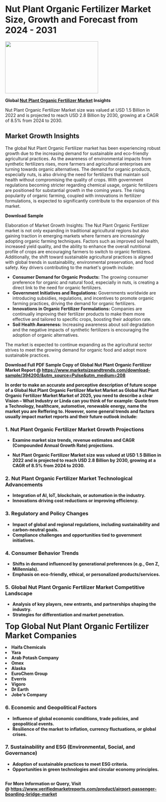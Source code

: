 <H1>Nut Plant Organic Fertilizer Market Size, Growth and Forecast from 2024 - 2031</H1><img class="aligncenter size-medium wp-image-584254" src="https://thirdeyenews.in/wp-content/uploads/2024/09/Global-Market-Research-300x168.jpeg" alt="" width="300" height="168" /><p><strong>Global&nbsp;<a href="https://www.marketsizeandtrends.com/download-sample/394200/&amp;utm_source=Pulse&amp;utm_medium=208">Nut Plant Organic Fertilizer Market</a> Insights</strong></p><p>Nut Plant Organic Fertilizer Market size was valued at USD 1.5 Billion in 2022 and is projected to reach USD 2.8 Billion by 2030, growing at a CAGR of 8.5% from 2024 to 2030.</p><p><h2>Market Growth Insights</h2> <p>The global Nut Plant Organic Fertilizer market has been experiencing robust growth due to the increasing demand for sustainable and eco-friendly agricultural practices. As the awareness of environmental impacts from synthetic fertilizers rises, more farmers and agricultural enterprises are turning towards organic alternatives. The demand for organic products, especially nuts, is also driving the need for fertilizers that maintain soil health without compromising the quality of crops. With government regulations becoming stricter regarding chemical usage, organic fertilizers are positioned for substantial growth in the coming years. The rising popularity of organic farming, coupled with innovations in fertilizer formulations, is expected to significantly contribute to the expansion of this market.</p> <p><strong>Download Sample</strong></p> <p>Elaboration of Market Growth Insights: The Nut Plant Organic Fertilizer market is not only expanding in traditional agricultural regions but also gaining traction in emerging markets where farmers are increasingly adopting organic farming techniques. Factors such as improved soil health, increased yield quality, and the ability to enhance the overall nutritional profile of crops are encouraging farmers to switch to organic fertilizers. Additionally, the shift toward sustainable agricultural practices is aligned with global trends in sustainability, environmental preservation, and food safety. Key drivers contributing to the market's growth include: <ul> <li><strong>Consumer Demand for Organic Products:</strong> The growing consumer preference for organic and natural food, especially in nuts, is creating a direct link to the need for organic fertilizers.</li> <li><strong>Government Initiatives and Regulations:</strong> Governments worldwide are introducing subsidies, regulations, and incentives to promote organic farming practices, driving the demand for organic fertilizers.</li> <li><strong>Innovations in Organic Fertilizer Formulations:</strong> Companies are continually improving their fertilizer products to make them more effective and tailored to specific crops, boosting their adoption rate.</li> <li><strong>Soil Health Awareness:</strong> Increasing awareness about soil degradation and the negative impacts of synthetic fertilizers is encouraging the adoption of organic alternatives.</li> </ul> The market is expected to continue expanding as the agricultural sector strives to meet the growing demand for organic food and adopt more sustainable practices. <p><strong></p><p><span class=""><strong>Download Full PDF Sample Copy of Global Nut Plant Organic Fertilizer Market Report</strong> @ <a href="https://www.marketsizeandtrends.com/download-sample/394200/&amp;utm_source=Pulse&amp;utm_medium=208" target="_blank">https://www.marketsizeandtrends.com/download-sample/394200/&amp;utm_source=Pulse&amp;utm_medium=208</a></span></p><p>In order to make an accurate and perceptive description of future scope of a Global&nbsp;Nut Plant Organic Fertilizer Market Market as Global&nbsp;Nut Plant Organic Fertilizer Market Market of 2025, you need to describe a clear Vision &ndash; What Industry or Linda can you think of for example: Quote from a Technology, healthcare, automotive, renewable energy, name the market you are Reffering to. However, some general trends and factors usually impact market reports and their future outlook include:</p><h3>1.&nbsp;<strong>Nut Plant Organic Fertilizer Market Growth Projections</strong></h3><ul><li>Examine market size trends, revenue estimates and CAGR (Compounded Annual Growth Rate) projections.</li><li><p>Nut Plant Organic Fertilizer Market size was valued at USD 1.5 Billion in 2022 and is projected to reach USD 2.8 Billion by 2030, growing at a CAGR of 8.5% from 2024 to 2030.</p></li></ul><h3>2.&nbsp;<strong>Nut Plant Organic Fertilizer Market Technological Advancements</strong></h3><ul><li>Integration of AI, IoT, blockchain, or automation in the industry.</li><li>Innovations driving cost reductions or improving efficiency.</li></ul><h3>3.&nbsp;<strong>Regulatory and Policy Changes</strong></h3><ul><li>Impact of global and regional regulations, including sustainability and carbon-neutral goals.</li><li>Compliance challenges and opportunities tied to government initiatives.</li></ul><h3>4.&nbsp;<strong>Consumer Behavior Trends</strong></h3><ul><li>Shifts in demand influenced by generational preferences (e.g., Gen Z, Millennials).</li><li>Emphasis on eco-friendly, ethical, or personalized products/services.</li></ul><h3>5.&nbsp;<strong>Global Nut Plant Organic Fertilizer Market Competitive Landscape</strong></h3><ul><li>Analysis of key players, new entrants, and partnerships shaping the industry.</li><li>Strategies for differentiation and market penetration.</li></ul><p data-pm-slice="1 1 []"><span style="color: inherit; font-family: inherit; font-size: 25px;">Top Global Nut Plant Organic Fertilizer Market Companies</span></p><div class="" data-test-id=""><p><li>Haifa Chemicals</li><li> Yara</li><li> Arab Potash Company</li><li> Omex</li><li> Alaska</li><li> EuroChem Group</li><li> Everris</li><li> Vigoro</li><li> Dr Earth</li><li> Jobe's Company</li></p></div><h3>6.&nbsp;<strong>Economic and Geopolitical Factors</strong></h3><ul><li>Influence of global economic conditions, trade policies, and geopolitical events.</li><li>Resilience of the market to inflation, currency fluctuations, or global crises.</li></ul><h3>7.&nbsp;<strong>Sustainability and ESG (Environmental, Social, and Governance)</strong></h3><ul><li>Adoption of sustainable practices to meet ESG criteria.</li><li>Opportunities in green technologies and circular economy principles.</li></ul><h2><strong style="font-size: 14px;">For More Information or Query, Visit @&nbsp;</strong><a style="background-color: #ffffff; font-size: 14px;" href="https://www.marketsizeandtrends.com/report/nut-plant-organic-fertilizer-market/" target="_blank">https://www.verifiedmarketreports.com/product/airport-passenger-boarding-bridge-market</a></h2>
